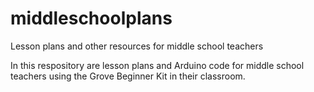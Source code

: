 # middleschoolplans
Lesson plans and other resources for middle school teachers

In this respository are lesson plans and Arduino code for middle school teachers using the Grove Beginner Kit in their classroom. 
